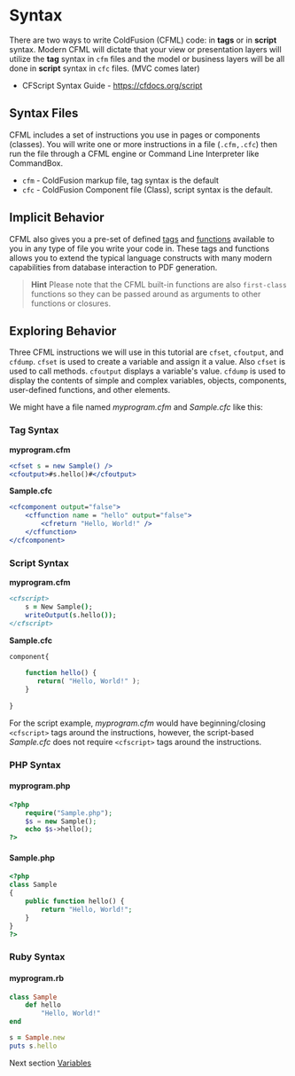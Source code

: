 # Syntax

There are two ways to write ColdFusion (CFML) code: in **tags** or in **script** syntax.  Modern CFML will dictate that your view or presentation layers will utilize the **tag** syntax in `cfm` files and the model or business layers will be all done in **script** syntax in `cfc` files. (MVC comes later)

* CFScript Syntax Guide - https://cfdocs.org/script

## Syntax Files
CFML includes a set of instructions you use in pages or components (classes). You will write one or more instructions in a file (`.cfm,.cfc`) then run the file through a CFML engine or Command Line Interpreter like CommandBox.

 * `cfm` - ColdFusion markup file, tag syntax is the default
 * `cfc` - ColdFusion Component file (Class), script syntax is the default. 
 
## Implicit Behavior

CFML also gives you a pre-set of defined [tags](https://cfdocs.org/tags) and [functions](https://cfdocs.org/functions) available to you in any type of file you write your code in.  These tags and functions allows you to extend the typical language constructs with many modern capabilities from database interaction to PDF generation.  

> **Hint** Please note that the CFML built-in functions are also `first-class` functions so they can be passed around as arguments to other functions or closures.


## Exploring Behavior

Three CFML instructions we will use in this tutorial are `cfset`, `cfoutput`, and `cfdump`. `cfset` is used to create a variable and assign it a value. Also `cfset` is used to call methods. `cfoutput` displays a variable's value. `cfdump` is used to display the contents of simple and complex variables, objects, components, user-defined functions, and other elements.

We might have a file named _myprogram.cfm_ and _Sample.cfc_ like this:

### Tag Syntax

**myprogram.cfm**

```cfm
<cfset s = new Sample() />
<cfoutput>#s.hello()#</cfoutput>
```

**Sample.cfc**

```cfm
<cfcomponent output="false">
    <cffunction name = "hello" output="false">
        <cfreturn "Hello, World!" />
    </cffunction>
</cfcomponent>
```

### Script Syntax

**myprogram.cfm**

```cfm
<cfscript>
    s = New Sample();
    writeOutput(s.hello());
</cfscript>
```

**Sample.cfc**

```javascript
component{
    
    function hello() {
       return( "Hello, World!" );
    }
    
}
```

For the script example, _myprogram.cfm_ would have beginning/closing `<cfscript>` tags around the instructions, however, the script-based _Sample.cfc_ does not require `<cfscript>` tags around the instructions.

### PHP Syntax

#### myprogram.php

```php
<?php
    require("Sample.php");
    $s = new Sample();
    echo $s->hello();
?>
```

#### Sample.php

```php
<?php
class Sample
{
    public function hello() {
        return "Hello, World!";
    }
}
?>
```

### Ruby Syntax

#### myprogram.rb

```rb
class Sample
    def hello
        "Hello, World!"
end

s = Sample.new
puts s.hello
```

Next section [Variables](variables)